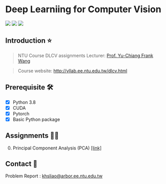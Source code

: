 # Deep Learniing for Computer Vision
![](https://img.shields.io/static/v1?label=MacOS&message=11.2.1&color=black) ![](https://img.shields.io/static/v1?label=Ubuntu&message=20.04&color=orange) ![](https://img.shields.io/static/v1?label=python&message=3.8&color=blue)
## Introduction ⭐ 
> NTU Course DLCV assignments
> Lecturer: [Prof. Yu-Chiang Frank Wang](http://vllab.ee.ntu.edu.tw/members.html)

> Course website: http://vllab.ee.ntu.edu.tw/dlcv.html

## Prerequisite 🛠
- [x] Python 3.8
- [x] CUDA
- [x] Pytorch   
- [x] Basic Python package

## Assignments 🤞🏻
0. Principal Component Analysis (PCA) [[link]](https://github.com/khsinliao/DLCV_2021_Fall/tree/main/HW0)

## Contact 📱
Problem Report : khsliao@arbor.ee.ntu.edu.tw
